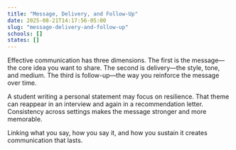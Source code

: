 ```yaml
---
title: "Message, Delivery, and Follow-Up"
date: 2025-08-21T14:17:56-05:00
slug: "message-delivery-and-follow-up"
schools: []
states: []
---
```


Effective communication has three dimensions. The first is the message—the core idea you want to share. The second is delivery—the style, tone, and medium. The third is follow-up—the way you reinforce the message over time.

A student writing a personal statement may focus on resilience. That theme can reappear in an interview and again in a recommendation letter. Consistency across settings makes the message stronger and more memorable.

Linking what you say, how you say it, and how you sustain it creates communication that lasts.
